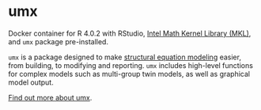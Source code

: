 # umx
Docker container for R 4.0.2 with RStudio, [Intel Math Kernel Library (MKL)](https://software.intel.com/en-us/mkl?cid=sem43700010399172562&intel_term=%2Bintel%20%2Bmkl&gclid=Cj0KCQjwzcbWBRDmARIsAM6uChXqzD4ACUJqCiu3zRJKA9rkC31XOhm9lIkEYiwBITMR_8hJbIAExF8aAn_LEALw_wcB&gclsrc=aw.ds), and `umx` package pre-installed. 

`umx` is a package designed to make [structural equation modeling](https://en.wikipedia.org/wiki/Structural_equation_modeling) easier, from building, to modifying and reporting.
`umx` includes high-level functions for complex models such as multi-group twin models, as well as graphical model output.

[Find out more about umx](https://github.com/tbates/umx).